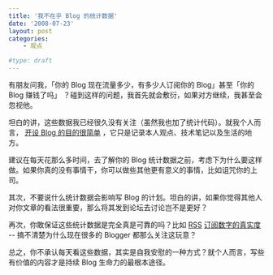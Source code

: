 ```yaml
---
title: '我不在乎 Blog 的统计数据'
date: '2008-07-23'
layout: post
categories:
    - 观点

#type: draft
---
```


有朋友问我，「你的 Blog 现在流量多少，有多少人订阅你的 Blog」甚至「你的 Blog 赚钱了吗」 ？碰到这样的问题，我首先就会敷衍，如果对方继续，我甚至会忽视他。

坦白的讲，这些数据我已经很久没有关注（虽然我也加了统计代码）。就我个人而言， [开设 Blog 的目的很简单]({{site.urls}}/posts/142/) ，它只是记录本人观点、技术笔记以及生活的地方。

建议在每天花那么多时间，去了解你的 Blog 统计数据之前，考虑下为什么要这样做。如果你真的没有事情干，你可以做些其他更有意义的事情，比如诅咒你的上司。

其次，不要说什么统计数据会影响写 Blog 的计划。坦白的讲，如果你觉得其他人对你文章的看法很重要，那么将其发到论坛去讨论岂不是更好？

再次，你敢保证这些统计数据是完全真是可靠的吗？比如  [RSS]({{site.urls}}/posts/238/)   [订阅数字的真实度](http://blogsdiy.org/2007-11/rss-subscribers-game/)  -- 搞不清楚为什么现在很多的 Blogger 都那么关注这玩意？

总之，你不承认每天看这些数据，其实是自我安慰的一种方式？就个人而言，写些有价值的内容才是持续 Blog 生命力的最根本途径。
